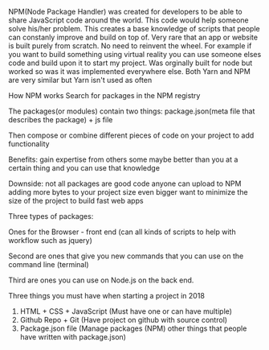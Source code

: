 NPM(Node Package Handler) was created for developers to be able to share JavaScript code around the world. This code would help someone solve his/her problem.
This creates a base knowledge of scripts that people can constanly improve and build on top of.
Very rare that an app or website is built purely from scratch. No need to reinvent the wheel.
For example if you want to build something using virtual reality you can use someone elses code and build upon it to start my project.
Was orginally built for node but worked so was it was implemented everywhere else.
Both Yarn and NPM are very similar but Yarn isn't used as often

How NPM works
Search for packages in the NPM registry

The packages(or modules) contain two things: package.json(meta file that describes the package) + js file

Then compose or combine different pieces of code on your project to add functionality 

Benefits: 
gain expertise from others
some maybe better than you at a certain thing and you can use that knowledge

Downside:
not all packages are good code
anyone can upload to NPM 
adding more bytes to your project size even bigger
want to minimize the size of the project to build fast web apps

Three types of packages:

Ones for the Browser - front end (can all kinds of scripts to help with workflow such as jquery)

Second are ones that give you new commands that you can use on the command line (terminal)

Third are ones you can use on Node.js on the back end.

Three things you must have when starting a project in 2018
1. HTML + CSS + JavaScript (Must have one or can have multiple)
2. Github Repo + Git (Have project on github with source control)
3. Package.json file (Manage packages (NPM) other things that people have written with package.json)